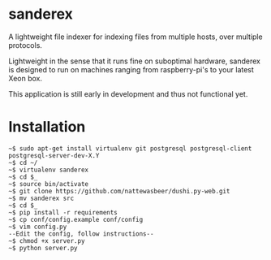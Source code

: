 sanderex
========
A lightweight file indexer for indexing files from multiple hosts, over multiple protocols.

Lightweight in the sense that it runs fine on suboptimal hardware, sanderex is designed to run on machines ranging from raspberry-pi's to your latest Xeon box.

This application is still early in development and thus not functional yet.


Installation
===================================================
    ~$ sudo apt-get install virtualenv git postgresql postgresql-client postgresql-server-dev-X.Y
    ~$ cd ~/
    ~$ virtualenv sanderex
    ~$ cd $_
    ~$ source bin/activate
    ~$ git clone https://github.com/nattewasbeer/dushi.py-web.git
    ~$ mv sanderex src
    ~$ cd $_
    ~$ pip install -r requirements
    ~$ cp conf/config.example conf/config
    ~$ vim config.py
    --Edit the config, follow instructions--
    ~$ chmod +x server.py
    ~$ python server.py